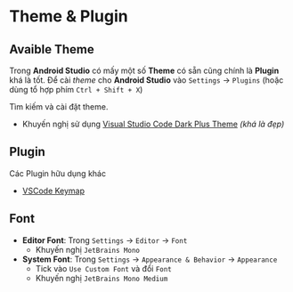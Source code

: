 # Theme & Plugin

## Avaible Theme

Trong __Android Studio__ có mấy một số __Theme__ có sẵn cũng chính là __Plugin__ khá là tốt. Để cài _theme_ cho __Android Studio__ vào  `Settings` -> `Plugins` (hoặc dùng tổ hợp phím `Ctrl + Shift + X`)

Tìm kiếm và cài đặt theme.

- Khuyến nghị sử dụng [Visual Studio Code Dark Plus Theme](https://plugins.jetbrains.com/plugin/12255-visual-studio-code-dark-plus-theme) _(khá là đẹp)_

## Plugin

Các Plugin hữu dụng khác

- [VSCode Keymap](https://plugins.jetbrains.com/plugin/12062-vscode-keymap)

## Font

- __Editor Font__: Trong `Settings` -> `Editor` -> `Font`
    - Khuyến nghị `JetBrains Mono`
- __System Font__: Trong `Settings` -> `Appearance & Behavior` -> `Appearance`
    - Tick vào `Use Custom Font` và đổi `Font`
    - Khuyến nghị `JetBrains Mono Medium`